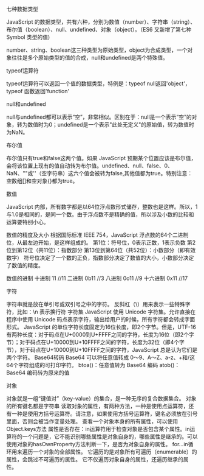 七种数据类型

JavaScript 的数据类型，共有六种，分别为数值（number）、字符串（string）、布尔值（boolean）、null、undefined、对象（object）。（ES6 又新增了第七种 Symbol 类型的值)

number、string、boolean这三种类型为原始类型，object为合成类型，一个对象往往是多个原始类型的值的合成，null和undefined是两个特殊值。

typeof运算符

typeof运算符可以返回一个值的数据类型，特例是：typeof null返回'object'，typeof 函数返回'function'

null和undefined

null与undefined都可以表示“空”，非常相似。区别在于：null是一个表示“空”的对象，转为数值时为0；undefined是一个表示"此处无定义"的原始值，转为数值时为NaN。

布尔值

布尔值只有true和false这两个值。如果 JavaScript 预期某个位置应该是布尔值，会将该位置上现有的值自动转为布尔值。undefined、null、false、0、NaN、""或''（空字符串）这六个值会被转为false,其他值都为true。特别注意：空数组[]和空对象{}都为true。

数值

JavaScript 内部，所有数字都是以64位浮点数形式储存，整数也是这样。所以，1与1.0是相同的，是同一个数。由于浮点数不是精确的值，所以涉及小数的比较和运算要特别小心。

数值的精度及大小
根据国际标准 IEEE 754，JavaScript 浮点数的64个二进制位，从最左边开始，是这样组成的。
第1位：符号位，0表示正数，1表示负数
第2位到第12位（共11位）：指数部分
第13位到第64位（共52位）：小数部分（即有效数字）
符号位决定了一个数的正负，指数部分决定了数值的大小，小数部分决定了数值的精度。

数值的进制
十进制  11  //11
二进制  0b11  //3
八进制  0o11  //9
十六进制  0x11  //17

字符

字符串就是放在单引号或双引号之中的字符。
反斜杠（\）用来表示一些特殊字符，比如：\n 表示换行符
字符集
JavaScript 使用 Unicode 字符集。允许直接在程序中使用 Unicode 码点表示字符，输出给用户的时候，所有字符都会转成字面形式。
JavaScript 的单位字符长度固定为16位长度，即2个字节。但是，UTF-16 有两种长度：对于码点在U+0000到U+FFFF之间的字符，长度为16位（即2个字节）；对于码点在U+10000到U+10FFFF之间的字符，长度为32位（即4个字节），对于码点在U+10000到U+10FFFF之间的字符，JavaScript 总是认为它们是两个字符。
Base64转码
Base64 可以将任意值转成 0～9、A～Z、a-z、+和/这64个字符组成的可打印字符。
btoa()：任意值转为 Base64 编码
atob()：Base64 编码转为原来的值

对象

对象就是一组“键值对”（key-value）的集合，是一种无序的复合数据集合。
对象的所有键名都是字符串
读取对象的属性，有两种方法，一种是使用点运算符，还有一种是使用方括号运算符。请注意，如果使用方括号运算符，键名必须放在引号里面，否则会被当作变量处理。
查看一个对象本身的所有属性，可以使用Object.keys方法
属性是否存在：in运算符用于检查对象是否包含某个属性。in运算符的一个问题是，它不能识别哪些属性是对象自身的，哪些属性是继承的。可以使用对象的hasOwnProperty方法判断一下，是否为对象自身的属性。
for...in循环用来遍历一个对象的全部属性。
它遍历的是对象所有可遍历（enumerable）的属性，会跳过不可遍历的属性。
它不仅遍历对象自身的属性，还遍历继承的属性。